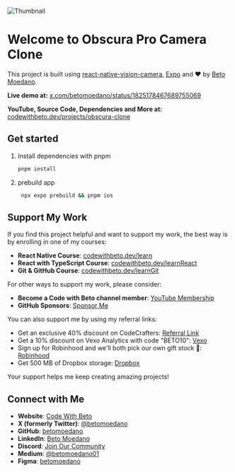 ![Thumbnail](https://i.ytimg.com/vi/cLSxmaLgHaU/maxresdefault.jpg)

# Welcome to Obscura Pro Camera Clone

This project is built using [react-native-vision-camera](https://github.com/mateusz1913/react-native-vision-camera), [Expo](https://expo.dev) and ❤️ by [Beto Moedano](https://codewithbeto.dev).

**Live demo at:** [x.com/betomoedano/status/1825178467689755069](https://x.com/betomoedano/status/1825178467689755069)

**YouTube, Source Code, Dependencies and More at:** [codewithbeto.dev/projects/obscura-clone](https://codewithbeto.dev/projects/obscura-clone)

## Get started

1. Install dependencies with pnpm

   ```bash
   pnpm install
   ```

2. prebuild app
   ```bash
    npx expo prebuild && pnpm ios
   ```

## Support My Work

If you find this project helpful and want to support my work, the best way is by enrolling in one of my courses:

- **React Native Course**: [codewithbeto.dev/learn](https://codewithbeto.dev/learn)
- **React with TypeScript Course**: [codewithbeto.dev/learnReact](https://codewithbeto.dev/learnReact)
- **Git & GitHub Course**: [codewithbeto.dev/learnGit](https://codewithbeto.dev/learnGit)

For other ways to support my work, please consider:

- **Become a Code with Beto channel member**: [YouTube Membership](https://www.youtube.com/channel/UCh247h68vszOMA_OWpGEa5g/join)
- **GitHub Sponsors**: [Sponsor Me](https://github.com/sponsors/betomoedano)

You can also support me by using my referral links:

- Get an exclusive 40% discount on CodeCrafters: [Referral Link](https://app.codecrafters.io/join?via=betomoedano)
- Get a 10% discount on Vexo Analytics with code "BETO10": [Vexo](https://vexo.co)
- Sign up for Robinhood and we'll both pick our own gift stock 🎁: [Robinhood](https://join.robinhood.com/albertm-8254f5)
- Get 500 MB of Dropbox storage: [Dropbox](https://www.dropbox.com/referrals/AAC52bYrrPqp8FZ7K5gxa-I74wecLpiQuB4?src=global9)

Your support helps me keep creating amazing projects!

## Connect with Me

- **Website**: [Code With Beto](https://codewithbeto.dev)
- **X (formerly Twitter)**: [@betomoedano](https://x.com/betomoedano)
- **GitHub**: [betomoedano](https://github.com/betomoedano)
- **LinkedIn**: [Beto Moedano](https://www.linkedin.com/in/betomoedano/)
- **Discord**: [Join Our Community](https://discord.com/invite/G2RnuUD8)
- **Medium**: [@betomoedano01](https://medium.com/@betomoedano01)
- **Figma**: [betomoedano](https://www.figma.com/@betomoedano)
